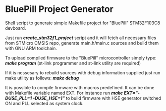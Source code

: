 # BluePill Project Generator

Shell script to generate simple Makefile project for "BluePill" STM32F103C8 devboard.

Just run ***create_stm32f1_project*** script and it will fetch all necessary files from STMicro CMSIS repo, generate main.h/main.c sources and build them with GNU ARM toolchain.

To upload compiled firmware to the "BluePill" microcontroller simply type:
  ***make program***
(st-link programmer and st-link utility are required)

If it is nessesary to rebuild sources with debug information supplied just run make utility as follows:
  ***make debug***

It is possible to compile firmware with macros predefined. It can be done with Makefile variable named EXT. For instance run
  ***make EXT="-DUSE_PLL=1 -DUSE_HSE=1"***
to build firmware with HSE generator switched ON and PLL selected as system clock.
